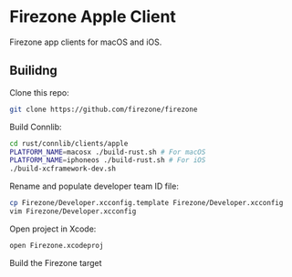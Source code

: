 # Firezone Apple Client

Firezone app clients for macOS and iOS.

## Builidng

Clone this repo:

```bash
git clone https://github.com/firezone/firezone
```

Build Connlib:
```bash
cd rust/connlib/clients/apple
PLATFORM_NAME=macosx ./build-rust.sh # For macOS
PLATFORM_NAME=iphoneos ./build-rust.sh # For iOS
./build-xcframework-dev.sh
```

Rename and populate developer team ID file:

```bash
cp Firezone/Developer.xcconfig.template Firezone/Developer.xcconfig
vim Firezone/Developer.xcconfig
```

Open project in Xcode:

```bash
open Firezone.xcodeproj
```

Build the Firezone target
